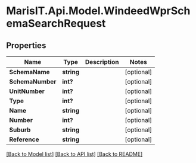 
# MarisIT.Api.Model.WindeedWprSchemaSearchRequest

## Properties

Name | Type | Description | Notes
------------ | ------------- | ------------- | -------------
**SchemaName** | **string** |  | [optional] 
**SchemaNumber** | **int?** |  | [optional] 
**UnitNumber** | **int?** |  | [optional] 
**Type** | **int?** |  | [optional] 
**Name** | **string** |  | [optional] 
**Number** | **int?** |  | [optional] 
**Suburb** | **string** |  | [optional] 
**Reference** | **string** |  | [optional] 

[[Back to Model list]](../README.md#documentation-for-models)
[[Back to API list]](../README.md#documentation-for-api-endpoints)
[[Back to README]](../README.md)


